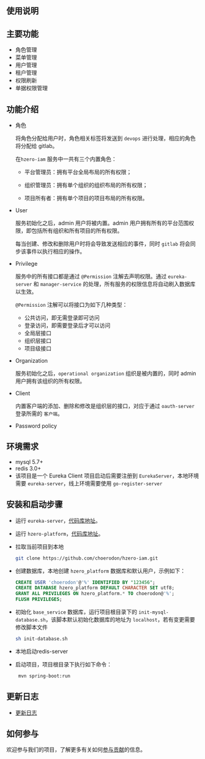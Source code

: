 ## 使用说明

## 主要功能

- 角色管理
- 菜单管理
- 用户管理
- 租户管理
- 权限刷新
- 单据权限管理

## 功能介绍

- 角色

  将角色分配给用户时，角色相关标签将发送到 `devops` 进行处理，相应的角色将分配给 gitlab。

  在`hzero-iam` 服务中一共有三个内置角色：

  - 平台管理员：拥有平台全局布局的所有权限；

  - 组织管理员：拥有单个组织的组织布局的所有权限；

  - 项目所有者：拥有单个项目的项目布局的所有权限。

- User

  服务初始化之后，admin 用户将被内置。admin 用户拥有所有的平台范围权限，即包括所有组织和所有项目的所有权限。

  每当创建、修改和删除用户时将会导致发送相应的事件，同时 `gitlab` 将会同步该事件以执行相应的操作。

- Privilege

  服务中的所有接口都是通过 `@Permission` 注解去声明权限。通过 `eureka-server`  和 `manager-service`  的处理，所有服务的权限信息将自动刷入数据库以生效。

  `@Permission` 注解可以将接口为如下几种类型：

  - 公共访问，即无需登录即可访问
  - 登录访问，即需要登录后才可以访问
  - 全局层接口
  - 组织层接口
  - 项目级接口

- Organization

  服务初始化之后，`operational organization` 组织是被内置的，同时 admin 用户拥有该组织的所有权限。

- Client

  内置客户端的添加、删除和修改是组织层的接口，对应于通过 `oauth-server` 登录所需的 `客户端`。

- Password policy

## 环境需求

- mysql 5.7+
- redis 3.0+
- 该项目是一个 Eureka Client 项目启动后需要注册到 `EurekaServer`，本地环境需要 `eureka-server`，线上环境需要使用 `go-register-server`

## 安装和启动步骤

- 运行 `eureka-server`，[代码库地址](https://github.com/choerodon/eureka-server.git)。
- 运行 `hzero-platform`，[代码库地址](https://github.com/choerodon/hzero-platform.git)。

- 拉取当前项目到本地

  ```sh
  git clone https://github.com/choerodon/hzero-iam.git
  ```

- 创建数据库，本地创建 `hzero_platform` 数据库和默认用户，示例如下：

  ```sql
  CREATE USER 'choerodon'@'%' IDENTIFIED BY "123456";
  CREATE DATABASE hzero_platform DEFAULT CHARACTER SET utf8;
  GRANT ALL PRIVILEGES ON hzero_platform.* TO choerodon@'%';
  FLUSH PRIVILEGES;
  ```

- 初始化 `base_service` 数据库，运行项目根目录下的 `init-mysql-database.sh`，该脚本默认初始化数据库的地址为 `localhost`，若有变更需要修改脚本文件

  ```sh
  sh init-database.sh
  ```

- 本地启动redis-server

- 启动项目，项目根目录下执行如下命令：

  ```sh
   mvn spring-boot:run
  ```
  
## 更新日志

- [更新日志](./CHANGELOG.zh-CN.md)



## 如何参与

欢迎参与我们的项目，了解更多有关如何[参与贡献](https://github.com/choerodon/choerodon/blob/master/CONTRIBUTING.md)的信息。